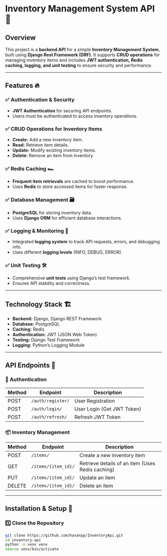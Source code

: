 # Inventory Management System API 🚀

## Overview  

This project is a **backend API** for a simple **Inventory Management System**, built using **Django Rest Framework (DRF)**. It supports **CRUD operations** for managing inventory items and includes **JWT authentication, Redis caching, logging, and unit testing** to ensure security and performance.

---

## Features 🔥  

### ✅ **Authentication & Security**  
- **JWT Authentication** for securing API endpoints.  
- Users must be authenticated to access inventory operations.  

### ✅ **CRUD Operations for Inventory Items**  
- **Create:** Add a new inventory item.  
- **Read:** Retrieve item details.  
- **Update:** Modify existing inventory items.  
- **Delete:** Remove an item from inventory.  

### ✅ **Redis Caching** 🏎️  
- **Frequent item retrievals** are cached to boost performance.  
- Uses **Redis** to store accessed items for faster response.  

### ✅ **Database Management** 🗃️  
- **PostgreSQL** for storing inventory data.  
- Uses **Django ORM** for efficient database interactions.  

### ✅ **Logging & Monitoring** 📜  
- Integrated **logging system** to track API requests, errors, and debugging info.  
- Uses different **logging levels** (INFO, DEBUG, ERROR).  

### ✅ **Unit Testing** 🛠️  
- Comprehensive **unit tests** using Django’s test framework.  
- Ensures API stability and correctness.  

---

## Technology Stack 🏗️  

- **Backend:** Django, Django REST Framework  
- **Database:** PostgreSQL  
- **Caching:** Redis  
- **Authentication:** JWT (JSON Web Token)  
- **Testing:** Django Test Framework  
- **Logging:** Python’s Logging Module  

---

## API Endpoints 🚀  

### 🔐 **Authentication**  
| Method | Endpoint       | Description |
|--------|--------------|------------|
| POST   | `/auth/register/` | User Registration |
| POST   | `/auth/login/` | User Login (Get JWT Token) |
| POST   | `/auth/refresh/` | Refresh JWT Token |

### 📦 **Inventory Management**  
| Method | Endpoint           | Description |
|--------|----------------|------------|
| POST   | `/items/` | Create a new inventory item |
| GET    | `/items/{item_id}/` | Retrieve details of an item (Uses Redis caching) |
| PUT    | `/items/{item_id}/` | Update an item |
| DELETE | `/items/{item_id}/` | Delete an item |

---

## Installation & Setup 🚀  

### 1️⃣ **Clone the Repository**  
```sh
git clone https://github.com/hasanpp/InventoryApi.git
cd inventory-api
python -m venv venv
source venv/bin/activate 

